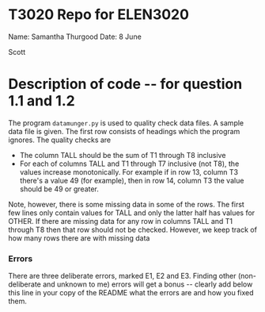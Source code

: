 
# T3020   Repo for ELEN3020

Name: Samantha Thurgood
Date: 8 June

Scott
# Description of code -- for question 1.1 and 1.2

The program `datamunger.py` is used to quality check data files. A
sample data file is given. The first row consists of headings which
the program ignores. The quality checks are

* The column TALL should be the sum of T1 through T8 inclusive
* For each of columns TALL and T1 through T7 inclusive (not T8),  the values increase monotonically. For example if in row 13, column T3 there's a value 49 (for example), then in row 14, column T3 the value should be 49 or greater.

Note, however, there is some missing data in some of the rows. The first few lines only contain values for TALL and only the latter half has values for OTHER.  If there are missing data for any row in columns TALL and T1 through T8 then that row should not be checked. However, we keep track of how many rows there are with missing data


### Errors

There are three deliberate errors, marked E1, E2 and E3. Finding other (non-deliberate and unknown to me)  errors will get a bonus -- clearly add below this line in your copy of the README what the errors are and how you fixed them.
